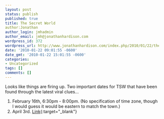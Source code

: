```yaml
---
layout: post
status: publish
published: true
title: The Secret World
author:Jonathan
author_login: jmhadmin
author_email: jmh@jonathanhardison.com
wordpress_id: 372
wordpress_url: http://www.jonathanhardison.com/index.php/2010/01/22/the-secret-world/
date: '2010-01-22 09:01:55 -0600'
date_gmt: '2010-01-22 15:01:55 -0600'
categories:
- Uncategorized
tags: []
comments: []
---
```

Looks like things are firing up. Two important dates for TSW that have been found through the latest viral clues...
1. February 16th, 6:30pm - 8:00pm. (No specification of time zone, though I would guess it would be eastern to match the town.)
2. April 3rd. [Link](http://www.kingsmouth.com){:target="_blank"}
